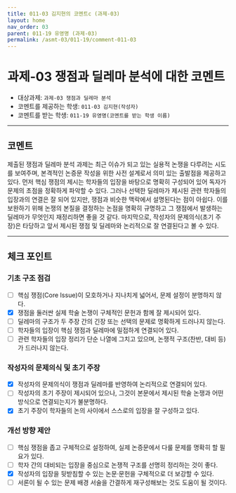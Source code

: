 ```yaml
---
title: 011-03 김지현의 코멘트c (과제-03) 
layout: home
nav_order: 03
parent: 011-19 유영명 (과제-03)
permalink: /asmt-03/011-19/comment-011-03
---
```


# 과제-03 쟁점과 딜레마 분석에 대한 코멘트

- 대상과제: `과제-03 쟁점과 딜레마 분석`
- 코멘트를 제공하는 학생: `011-03 김지현(작성자)` 
- 코멘트를 받는 학생: `011-19 유영명(코멘트를 받는 학생 이름)` 

---

## 코멘트

제출된 쟁점과 딜레마 분석 과제는 최근 이슈가 되고 있는 실용적 논쟁을 다루려는 시도를 보여주며, 본격적인 논증문 작성을 위한 사전 설계로서 의미 있는 출발점을 제공하고 있다. 먼저 핵심 쟁점의 제시는 학자들의 입장을 바탕으로 명확히 구성되어 있어 독자가 문제의 초점을 정확하게 파악할 수 있다. 그러나 선택한 딜레마가 제시된 관련 학자들의 입장과의 연결은 잘 되어 있지만, 쟁점과 비슷한 맥락에서 설명된다는 점이 아쉽다. 이를 보완하기 위해 논쟁의 본질을 결정하는 논점을 명확히 규명하고 그 쟁점에서 발생하는 딜레마가 무엇인지 재정리하면 좋을 것 같다. 마지막으로, 작성자의 문제의식(초기 주장)은 타당하고 앞서 제시된 쟁점 및 딜레마와 논리적으로 잘 연결된다고 볼 수 있다.

---

## 체크 포인트

### **기초 구조 점검**
- [ ] 핵심 쟁점(Core Issue)이 모호하거나 지나치게 넓어서, 문제 설정이 분명하지 않다.
- [x] 쟁점을 둘러싼 실제 학술 논쟁이 구체적인 문헌과 함께 잘 제시되어 있다.
- [ ] 딜레마의 구조가 두 주장 간의 긴장 또는 선택의 문제로 명확하게 드러나지 않는다.
- [ ] 학자들의 입장이 핵심 쟁점과 딜레마에 밀접하게 연결되어 있다.
- [ ] 관련 학자들의 입장 정리가 단순 나열에 그치고 있으며, 논쟁적 구조(찬반, 대비 등)가 드러나지 않는다.

### **작성자의 문제의식 및 초기 주장**
- [x] 작성자의 문제의식이 쟁점과 딜레마를 반영하여 논리적으로 연결되어 있다.
- [ ] 작성자의 초기 주장이 제시되어 있으나, 그것이 본문에서 제시된 학술 논쟁과 어떤 방식으로 연결되는지가 불분명하다.
- [x] 초기 주장이 학자들의 논의 사이에서 스스로의 입장을 잘 구성하고 있다.

### **개선 방향 제안**
- [ ] 핵심 쟁점을 좁고 구체적으로 설정하여, 실제 논증문에서 다룰 문제를 명확히 할 필요가 있다.
- [ ] 학자 간의 대비되는 입장을 중심으로 논쟁적 구조를 선명히 정리하는 것이 좋다.
- [x] 작성자의 입장을 뒷받침할 수 있는 논문·문헌을 구체적으로 더 보강할 수 있다.
- [ ] 서론이 될 수 있는 문제 배경 서술을 간결하게 재구성해보는 것도 도움이 될 것이다.
